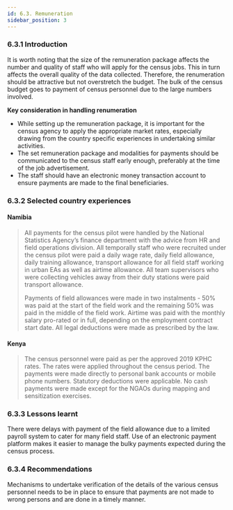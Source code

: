 ```yaml
---
id: 6.3. Remuneration
sidebar_position: 3
---
```



### 6.3.1 Introduction
It is worth noting that the size of the remuneration package affects the number and quality of staff who will apply for the census jobs. This in turn affects the overall quality of the data collected. Therefore, the renumeration should be attractive but not overstretch the budget. The bulk of the census budget goes to payment of census personnel due to the large numbers involved. 

**Key consideration in handling renumeration**

-	While setting up the remuneration package, it is important for the census agency to apply the appropriate market rates, especially drawing from the country specific experiences in undertaking similar activities. 
-	The set remuneration package and modalities for payments should be communicated to the census staff early enough, preferably at the time of the job advertisement.
-	The staff should have an electronic money transaction account to ensure payments are made to the final beneficiaries. 

### 6.3.2 Selected country experiences
#### Namibia
>All payments for the census pilot were handled by the National Statistics Agency’s finance department with the advice from HR and field operations division. All temporally staff who were recruited under the census pilot were paid a daily wage rate, daily field allowance, daily training allowance, transport allowance for all field staff working in urban EAs as well as airtime allowance. All team supervisors who were collecting vehicles away from their duty stations were paid transport allowance.
>
>Payments of field allowances were made in two instalments - 50% was paid at the start of the field work and the remaining 50% was paid in the middle of the field work.  Airtime was paid with the monthly salary pro-rated or in full, depending on the employment contract start date. All legal deductions were made as prescribed by the law.  

#### Kenya
>The census personnel were paid as per the approved 2019 KPHC rates. The rates were applied throughout the census period. The payments were made directly to personal bank accounts or mobile phone numbers. Statutory deductions were applicable. No cash payments were made except for the NGAOs during mapping and sensitization exercises. 

### 6.3.3 Lessons learnt
There were delays with payment of the field allowance due to a limited payroll system to cater for many field staff. 
Use of an electronic payment platform makes it easier to manage the bulky payments expected during the census process. 

### 6.3.4 Recommendations
Mechanisms to undertake verification of the details of the various census personnel needs to be in place to ensure that payments are not made to wrong persons and are done in a timely manner.
